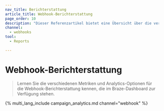 ```yaml
---
nav_title: Berichterstattung
article_title: Webhook-Berichterstattung
page_order: 10
description: "Dieser Referenzartikel bietet eine Übersicht über die verschiedenen Metriken und Analytics-Optionen für die Webhook-Berichterstattung, die im Braze-Dashboard zur Verfügung stehen."
channel:
  - webhooks
tool:
  - Reports
  
---
```


# Webhook-Berichterstattung

> Lernen Sie die verschiedenen Metriken und Analytics-Optionen für die Webhook-Berichterstattung kennen, die im Braze-Dashboard zur Verfügung stehen.

{% multi_lang_include campaign_analytics.md channel="webhook" %}